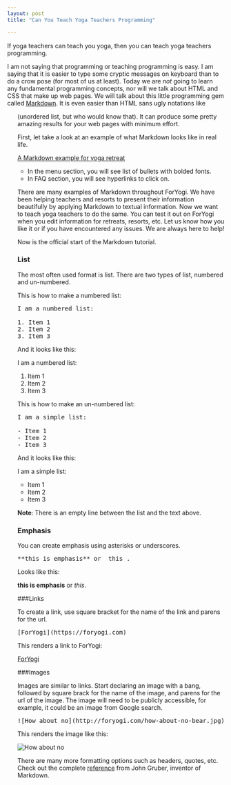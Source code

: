 ```yaml
---
layout: post
title: "Can You Teach Yoga Teachers Programming"

---
```


If yoga teachers can teach you yoga, then you can teach yoga teachers programming.  

I am not saying that programming or teaching programming is easy. I am saying that it is easier to type some cryptic messages on keyboard than to do a crow pose (for most of us at least).  Today we are _not_ going to learn any fundamental programming concepts, nor will we talk about HTML and CSS that make up web pages.  We will talk about this little programming gem called [Markdown](http://en.wikipedia.org/wiki/Markdown).  It is even easier than HTML sans ugly notations like <ul>(unordered list, but who would know that).  It can produce some pretty amazing results for your web pages with minimum effort.

First, let take a look at an example of what Markdown looks like in real life.

[A Markdown example for yoga retreat](http://www.foryogi.com/retreats/12-rock-your-asanas-yangshuo-style)

- In the menu section, you will see list of bullets with bolded fonts.
- In FAQ section, you will see hyperlinks to click on.

There are many examples of Markdown throughout ForYogi.  We have been helping teachers and resorts to present their information beautifully by applying Markdown to textual information.  Now we want to teach yoga teachers to do the same. You can test it out on ForYogi when you edit information for retreats, resorts, etc.  Let us know how you like it or if you have encountered any issues.  We are always here to help!

Now is the official start of the Markdown tutorial.

### List

The most often used format is list.  There are two types of list, numbered and un-numbered.

This is how to make a numbered list:

<pre>
I am a numbered list:

1. Item 1
2. Item 2
3. Item 3
</pre>

And it looks like this:

I am a numbered list:

1. Item 1
2. Item 2
3. Item 3

This is how to make an un-numbered list:

<pre>
I am a simple list:

- Item 1
- Item 2
- Item 3
</pre>

And it looks like this:

I am a simple list:

- Item 1
- Item 2
- Item 3

**Note**: There is an empty line between the list and the text above.

### Emphasis

You can create emphasis using asterisks or underscores.

<pre>
**this is emphasis** or _this_.
</pre>

Looks like this:

**this is emphasis** or _this_.

###Links

To create a link, use square bracket for the name of the link and parens for the url.

<pre>
[ForYogi](https://foryogi.com)
</pre>

This renders a link to ForYogi:

[ForYogi](https://foryogi.com)

###Images

Images are similar to links.  Start declaring an image with a bang, followed by square brack for the name of the image, and parens for the url of the image.  The image will need to be publicly accessible, for example, it could be an image from Google search.

<pre>
![How about no](http://foryogi.com/how-about-no-bear.jpg)
</pre>

This renders the image like this: 

![How about no](http://foryogi.com/how-about-no-bear.jpg)

There are many more formatting options such as headers, quotes, etc.  Check out the complete [reference](http://daringfireball.net/projects/markdown/basics)
 from John Gruber, inventor of Markdown.


